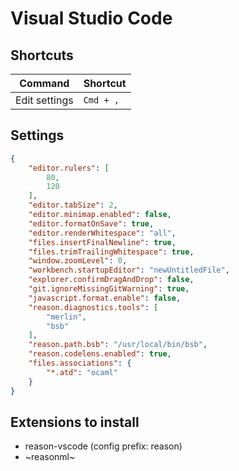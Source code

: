 # Visual Studio Code

## Shortcuts

| **Command** | **Shortcut** |
|----------|----------|
| Edit settings | `Cmd + ,` |

## Settings

```json
{
    "editor.rulers": [
        80,
        120
    ],
    "editor.tabSize": 2,
    "editor.minimap.enabled": false,
    "editor.formatOnSave": true,
    "editor.renderWhitespace": "all",
    "files.insertFinalNewline": true,
    "files.trimTrailingWhitespace": true,
    "window.zoomLevel": 0,
    "workbench.startupEditor": "newUntitledFile",
    "explorer.confirmDragAndDrop": false,
    "git.ignoreMissingGitWarning": true,
    "javascript.format.enable": false,
    "reason.diagnostics.tools": [
        "merlin",
        "bsb"
    ],
    "reason.path.bsb": "/usr/local/bin/bsb",
    "reason.codelens.enabled": true,
    "files.associations": {
        "*.atd": "ocaml"
    }
}
```

## Extensions to install

- reason-vscode (config prefix: reason)
- ~reasonml~


